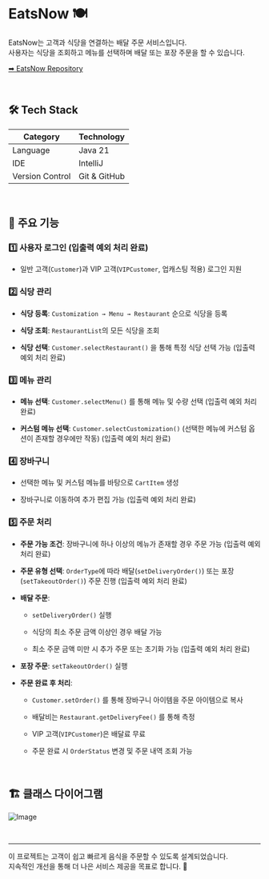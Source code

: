 # EatsNow 🍽️
EatsNow는 고객과 식당을 연결하는 배달 주문 서비스입니다.  
사용자는 식당을 조회하고 메뉴를 선택하며 배달 또는 포장 주문을 할 수 있습니다.

[➡ EatsNow Repository](https://github.com/jieunyy/kbt_week1)
⠀

⠀
## 🛠️ Tech Stack



| Category         | Technology   |
|-----------------|-------------|
| Language        | Java 21      |
| IDE            | IntelliJ     |
| Version Control | Git & GitHub |




⠀

## 📖 주요 기능



### 1️⃣ 사용자 로그인 (입출력 예외 처리 완료)


- 일반 고객(`Customer`)과 VIP 고객(`VIPCustomer`, 업캐스팅 적용) 로그인 지원


### 2️⃣ 식당 관리


- **식당 등록**: `Customization → Menu → Restaurant` 순으로 식당을 등록



- **식당 조회**: `RestaurantList`의 모든 식당을 조회



- **식당 선택**: `Customer.selectRestaurant()` 을 통해 특정 식당 선택 가능  (입출력 예외 처리 완료)




### 3️⃣ 메뉴 관리


- **메뉴 선택**: `Customer.selectMenu()` 를 통해 메뉴 및 수량 선택 (입출력 예외 처리 완료)



- **커스텀 메뉴 선택**: `Customer.selectCustomization()` (선택한 메뉴에 커스텀 옵션이 존재할 경우에만 작동)  (입출력 예외 처리 완료)




### 4️⃣ 장바구니


- 선택한 메뉴 및 커스텀 메뉴를 바탕으로 `CartItem` 생성



- 장바구니로 이동하여 추가 편집 가능 (입출력 예외 처리 완료)




### 5️⃣ 주문 처리


- **주문 가능 조건**: 장바구니에 하나 이상의 메뉴가 존재할 경우 주문 가능  (입출력 예외 처리 완료)



- **주문 유형 선택**: `OrderType`에 따라 배달(`setDeliveryOrder()`) 또는 포장(`setTakeoutOrder()`) 주문 진행  (입출력 예외 처리 완료)



- **배달 주문**:



  
  - `setDeliveryOrder()` 실행
  
  - 식당의 최소 주문 금액 이상인 경우 배달 가능
  
  - 최소 주문 금액 미만 시 추가 주문 또는 초기화 가능  (입출력 예외 처리 완료)

- **포장 주문**: `setTakeoutOrder()` 실행




- **주문 완료 후 처리**:



  
  - `Customer.setOrder()` 를 통해 장바구니 아이템을 주문 아이템으로 복사
  
  - 배달비는 `Restaurant.getDeliveryFee()` 를 통해 측정
  
  - VIP 고객(`VIPCustomer`)은 배달료 무료
  
  - 주문 완료 시 `OrderStatus` 변경 및 주문 내역 조회 가능
⠀

⠀
## 🏗️ 클래스 다이어그램
![Image](https://github.com/user-attachments/assets/f706c0d2-cfeb-4a62-b741-736a3b600a47)

⠀



---

이 프로젝트는 고객이 쉽고 빠르게 음식을 주문할 수 있도록 설계되었습니다.  
지속적인 개선을 통해 더 나은 서비스 제공을 목표로 합니다. 🚀
